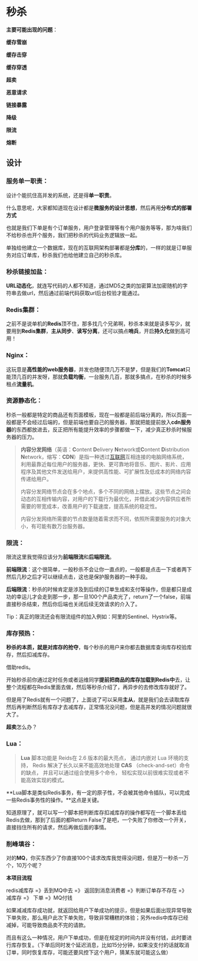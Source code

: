 # 秒杀

**主要可能出现的问题**：

**缓存雪崩**

**缓存击穿**

**缓存穿透**

**超卖**

**恶意请求**

**链接暴露**

**降级**

**限流**

**熔断**

## 设计

### **服务单一职责：**

设计个能抗住高并发的系统，还是得**单一职责**。

什么意思呢，大家都知道现在设计都是**微服务的设计思想**，然后再用**分布式的部署方式**

也就是我们下单是有个订单服务，用户登录管理等有个用户服务等等，那为啥我们不给秒杀也开个服务，我们把秒杀的代码业务逻辑放一起。

单独给他建立一个数据库，现在的互联网架构部署都是**分库**的，一样的就是订单服务对应订单库，秒杀我们也给他建立自己的秒杀库。

### **秒杀链接加盐：**

**URL动态化**，就连写代码的人都不知道，通过MD5之类的加密算法加密随机的字符串去做url，然后通过前端代码获取url后台校验才能通过。



### **Redis集群：**

之前不是说单机的**Redis**顶不住，那多找几个兄弟啊，秒杀本来就是读多写少，就要用到**Redis集群**，**主从同步**、**读写分离**，还可以搞点**哨兵**，开启**持久化**做到高可用！



### **Nginx：**

这玩意是**高性能的web服务器**，并发也随便顶几万不是梦，但是我们的**Tomcat**只能顶几百的并发呀，那就**负载均衡**，一台服务几百，那就多搞点，在秒杀的时候多租点**流量机**。



### **资源静态化：**

秒杀一般都是特定的商品还有页面模板，现在一般都是前后端分离的，所以页面一般都是不会经过后端的，但是前端也要自己的服务器，那就把能提前放入**cdn服务器**的东西都放进去，反正把所有能提升效率的步骤都做一下，减少真正秒杀时候服务器的压力。

> **内容分发网络**（英语：**C**ontent **D**elivery **N**etwork或**C**ontent **D**istribution **N**etwork，缩写：**CDN**）是指一种透过[互联网](https://zh.wikipedia.org/wiki/互聯網)互相连接的电脑网络系统，利用最靠近每位用户的服务器，更快、更可靠地将音乐、图片、影片、应用程序及其他文件发送给用户，来提供高性能、可扩展性及低成本的网络内容传递给用户。
>
> 内容分发网络节点会在多个地点，多个不同的网络上摆放。这些节点之间会动态的互相传输内容，对用户的下载行为最优化，并借此减少内容供应者所需要的带宽成本，改善用户的下载速度，提高系统的稳定性。
>
> 内容分发网络所需要的节点数量随着需求而不同，依照所需要服务的对象大小，有可能有数万台服务器。



### 限流：

限流这里我觉得应该分为**前端限流**和**后端限流**。

**前端限流**：这个很简单，一般秒杀不会让你一直点的，一般都是点击一下或者两下然后几秒之后才可以继续点击，这也是保护服务器的一种手段。

**后端限流**：秒杀的时候肯定是涉及到后续的订单生成和支付等操作，但是都只是成功的幸运儿才会走到那一步，那一旦100个产品卖光了，return了一个false，前端直接秒杀结束，然后你后端也关闭后续无效请求的介入了。

Tip：真正的限流还会有限流组件的加入例如：阿里的Sentinel、Hystrix等。



### **库存预热：**

**秒杀的本质，就是对库存的抢夺**，每个秒杀的用户来你都去数据库查询库存校验库存，然后扣减库存。

借助redis。

开始秒杀前你通过定时任务或者运维同学**提前把商品的库存加载到Redis中**去，让整个流程都在Redis里面去做，然后等秒杀介绍了，再异步的去修改库存就好了。

但是用了Redis就有一个问题了，上面说了可以采用**主从**，就是我们会去读取库存然后再判断然后有库存才去减库存，正常情况没问题，但是高并发的情况问题就很大了。

**超卖**怎么办？

### **Lua：** 

> **Lua** 脚本功能是 Reids在 2.6 版本的最大亮点， 通过内嵌对 Lua 环境的支持， Redis 解决了长久以来不能高效地处理 **CAS** （check-and-set）命令的缺点， 并且可以通过组合使用多个命令， 轻松实现以前很难实现或者不能高效实现的模式。

**Lua脚本是类似Redis事务，有一定的原子性，不会被其他命令插队，可以完成一些Redis事务性的操作。**这点是关键。

知道原理了，就可以写一个脚本把判断库存扣减库存的操作都写在一个脚本丢给Redis去做，那到了后面的都Return False了是吧，一个失败了你修改一个开关，直接挡住所有的请求，然后再做后面的事情。

### **削峰填谷：**

对的**MQ**，你买东西少了你直接100个请求改库我觉得没问题，但是万一秒杀一万个，10万个呢？



**本项目流程**

redis减库存 =》丢到MQ中去 =》 返回到消息消费者 =》判断订单存不存在 =》 减库存 =》 下单 =》MQ付钱

如果减减库存成功就，就返回给用户下单成功的提示，但是如果后面出现异常导致下单失败，那么用户此次下单失败，导致非常糟糕的体验；另外redis中库存已经减掉，可能导致商品卖不完的请款。

而且有这么一种情况，用户下单成功，但是在规定的时间内并没有付钱，此时要进行库存恢复。（下单后同时发个延迟消息，比如15分分钟，如果没支付的话就取消订单，同时恢复库存，可能还要风控下这个用户，猜某东就可能这么做）